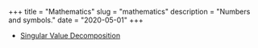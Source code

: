 +++
title = "Mathematics"
slug = "mathematics"
description = "Numbers and symbols."
date = "2020-05-01"
+++

- [Singular Value Decomposition](/singular-value-decomposition)